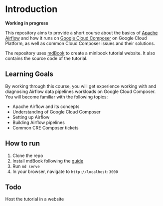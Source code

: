 # Introduction

**Working in progress**

This repository aims to provide a short course about the basics of [Apache Airflow](https://airflow.apache.org/) and how it runs on [Google Cloud Composer](https://cloud.google.com/composer) on Google Cloud Platform, as well as common Cloud Composer issues and their solutions.

The repository uses [mdBook](https://rust-lang.github.io/mdBook/) to create a minibook tutorial website. It also contains the source code of the tutorial.

## Learning Goals

By working through this course, you will get experience working with and diagnosing Airflow data pipelines workloads on Google Cloud Composer. You will become familiar with the following topics:

* Apache Airflow and its concepts
* Understanding of Google Cloud Composer
* Setting up Airflow
* Building Airflow pipelines
* Common CRE Composer tickets

## How to run
1. Clone the repo
2. Install mdBook following the [guide](https://github.com/rust-lang/mdBook#installation)
3. Run `md serve`
4. In your browser, navigate to `http://localhost:3000`

## Todo
Host the tutorial in a website
